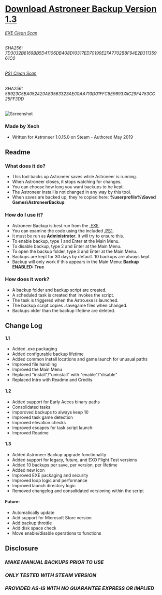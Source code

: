 # [Download Astroneer Backup Version 1.3](AstroneerBackup.exe)
###### [EXE Clean Scan](https://www.virustotal.com/en/file/7d3032b8169bb5d41106db408d10317ed70199e2fa7702b8f94e2b31135961c0/analysis/1557043972/)
###### SHA256: 7D3032B8169BB5D41106DB408D10317ED70199E2FA7702B8F94E2B31135961C0

###### [PS1 Clean Scan](https://www.virustotal.com/en/file/56923c5ba052420a83563323ae00aa710d01ffc8e96937ac29f4753cc25ff3dd/analysis/1557043980/)
###### SHA256: 56923C5BA052420A83563323AE00AA710D01FFC8E96937AC29F4753CC25FF3DD

![Screenshot](https://i.imgur.com/KoM2kto.png)

### Made by Xech
- Written for Astroneer 1.0.15.0 on Steam - Authored May 2019

## Readme
### What does it do?
- This tool backs up Astroneer saves while Astroneer is running.
- When Astroneer closes, it stops watching for changes.
- You can choose how long you want backups to be kept.
- The Astroneer install is not changed in any way by this tool.
- When saves are backed up, they're copied here: **%userprofile%\Saved Games\AstroneerBackup**

### How do I use it?
- Astroneer Backup is best run from the [.EXE](https://www.virustotal.com/en/file/660b07cad89b8201902c70f7738154b12c87a211c0173288b863d757e0f496b5/analysis/1556963295/).
- You can examine the code using the included [.PS1](https://www.virustotal.com/en/file/660b07cad89b8201902c70f7738154b12c87a211c0173288b863d757e0f496b5/analysis/1556963295/).
- It must be run as **Administrator**. It will try to ensure this.
- To enable backup, type 1 and Enter at the Main Menu.
- To disable backup, type 2 and Enter at the Main Menu.
- To open the backup folder, type 3 and Enter at the Main Menu.
- Backups are kept for 30 days by default. 10 backups are always kept.
- Backup will only work if this appears in the Main Menu: **Backup ENABLED: True**

### How does it work?
- A backup folder and backup script are created.
- A scheduled task is created that invokes the script.
- The task is triggered when the Astro.exe is launched.
- The backup script copies .savegame files when changed.
- Backups older than the backup lifetime are deleted.

## Change Log
#### 1.1
- Added .exe packaging
- Added configurable backup lifetime
- Added common install locations and game launch for unusual paths
- Improved file handling
- Improved the Main Menu
- Replaced "install"/"uninstall" with "enable"/"disable"
- Replaced Intro with Readme and Credits

#### 1.2
- Added support for Early Acces binary paths
- Consolidated tasks
- Imporoved backups to always keep 10 
- Improved task game detection
- Improved elevation checks
- Improved escapes for task script launch
- Improved Readme

#### 1.3
- Added Astroneer Backup upgrade functionality
- Added support for legacy, future, and EXO Flight Test versions
- Added 10 backups per save, per version, per lifetime
- Added new icon
- Improved EXE packaging and security
- Improved loop logic and performance
- Improved launch directory logic
- Removed changelog and consolidated versioning within the script

#### Future:
- Automatically update
- Add support for Microsoft Store version
- Add backup throttle
- Add disk space check
- Move enable/disable operations to functions

## Disclosure
### *MAKE MANUAL BACKUPS PRIOR TO USE*
### *ONLY TESTED WITH STEAM VERSION*
### *PROVIDED AS-IS WITH NO GUARANTEE EXPRESS OR IMPLIED*
